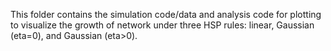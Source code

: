 This folder contains the simulation code/data and analysis code for plotting to visualize the growth of network under three HSP rules: linear, Gaussian (eta=0), and Gaussian (eta>0).
